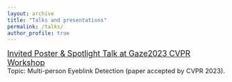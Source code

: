 ```yaml
---
layout: archive
title: "Talks and presentations"
permalink: /talks/
author_profile: true
---
```


<!-- {% if site.talkmap_link == true %}

<p style="text-decoration:underline;"><a href="/talkmap.html">See a map of all the places I've given a talk!</a></p>

{% endif %}

{% for post in site.talks reversed %}
  {% include archive-single-talk.html %}
{% endfor %} -->

 [<font size=4>Invited Poster & Spotlight Talk at Gaze2023 CVPR Workshop</font>](https://gazeworkshop.github.io/2023/)<br>
<span style="font-size: 11pt">
 Topic: Multi-person Eyeblink Detection (paper accepted by CVPR 2023).</span>